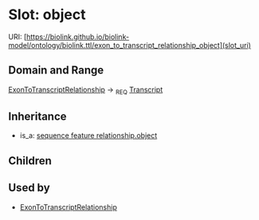 # Slot: object




URI: [https://biolink.github.io/biolink-model/ontology/biolink.ttl/exon_to_transcript_relationship_object](slot_uri)
## Domain and Range

[ExonToTranscriptRelationship](ExonToTranscriptRelationship.md) ->  <sub>REQ</sub> [Transcript](Transcript.md)
## Inheritance

 *  is_a: [sequence feature relationship.object](sequence_feature_relationship_object.md)
## Children

## Used by

 * [ExonToTranscriptRelationship](ExonToTranscriptRelationship.md)
